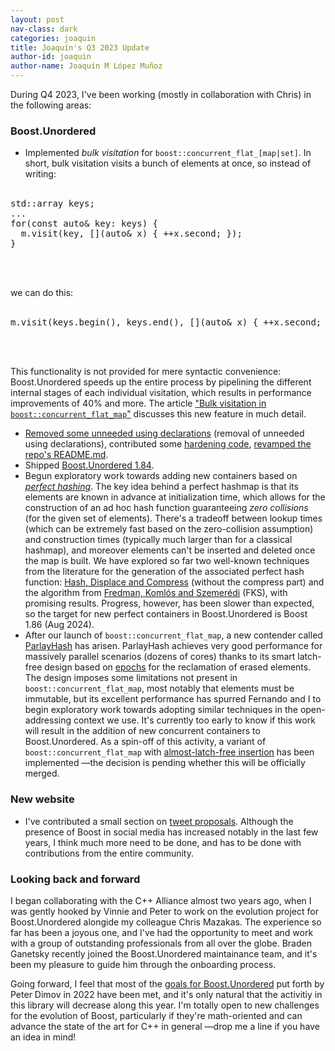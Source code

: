```yaml
---
layout: post
nav-class: dark
categories: joaquin
title: Joaquín's Q3 2023 Update
author-id: joaquin
author-name: Joaquín M López Muñoz
---
```


During Q4 2023, I've been working (mostly in collaboration with Chris) in the following areas:

### Boost.Unordered

* Implemented _bulk visitation_ for `boost::concurrent_flat_[map|set]`.  In short, bulk visitation
visits a bunch of elements at once, so instead of writing:</br></br>
<pre>std::array<int, N> keys;
...
for(const auto& key: keys) {
  m.visit(key, [](auto& x) { ++x.second; });
}</pre><br/><br/>
we can do this:</br></br>
<pre>
m.visit(keys.begin(), keys.end(), [](auto& x) { ++x.second; });</pre><br/><br/>
This functionality is not provided for mere syntactic convenience: Boost.Unordered speeds up
the entire process by pipelining the different internal stages of each individual visitation,
which results in performance improvements of 40% and more. The article
["Bulk visitation in `boost::concurrent_flat_map`"](https://bannalia.blogspot.com/2023/10/bulk-visitation-in-boostconcurrentflatm.html)
discusses this new feature in much detail.
* [Removed some unneeded using declarations](https://github.com/boostorg/unordered/pull/218) (removal of unneeded
using declarations), contributed some [hardening code](https://github.com/boostorg/unordered/commit/dbe93c765c56cb242c99a3801828f9d506fbb658),
[revamped the repo's README.md](https://github.com/boostorg/unordered/pull/219).
* Shipped [Boost.Unordered 1.84](https://www.boost.org/doc/libs/1_84_0/libs/unordered/doc/html/unordered.html#changes_release_1_84_0_major_update).
* Begun exploratory work towards adding new containers based on
[_perfect hashing_](https://en.wikipedia.org/wiki/Perfect_hash_function). The key idea behind
a perfect hashmap is that its elements are known in advance at initialization time, which
allows for the construction of an ad hoc hash function guaranteeing _zero collisions_ (for
the given set of elements). There's a tradeoff between lookup times (which can be extremely
fast based on the zero-collision assumption) and construction times (typically much larger
than for a classical hashmap), and moreover elements can't be inserted and deleted once
the map is built. We have explored so far two well-known techniques from the literature for
the generation of the associated perfect hash function:
[Hash, Displace and Compress](https://cmph.sourceforge.net/papers/esa09.pdf) (without the compress part)
and the algorithm from [Fredman, Komlós and Szemerédi](https://dl.acm.org/doi/pdf/10.1145/828.1884)
(FKS), with promising results. Progress, however, has been slower than expected, so the
target for new perfect containers in Boost.Unordered is Boost 1.86 (Aug 2024).
* After our launch of `boost::concurrent_flat_map`, a new contender 
called [ParlayHash](https://github.com/cmuparlay/parlayhash) has arisen. ParlayHash achieves
very good performance for massively parallel scenarios (dozens of cores) thanks to its
smart latch-free design based on [epochs](http://csng.cs.toronto.edu/publication_files/0000/0159/jpdc07.pdf)
for the reclamation of erased elements. The design imposes some limitations not present
in `boost::concurrent_flat_map`, most notably that elements must be immutable, but
its excellent performance has spurred Fernando and I to begin exploratory work towards adopting similar
techniques in the open-addressing context we use. It's currently too early to know if this
work will result in the addition of new concurrent containers to Boost.Unordered. As a
spin-off of this activity, a variant of `boost::concurrent_flat_map` with
[almost-latch-free insertion](https://github.com/boostorg/unordered/tree/feature/cfoa_alf_insert)
has been implemented —the decision is pending whether this will be officially merged.

### New website

* I've contributed a small section on [tweet proposals](https://www.preview.boost.org/doc/contributor-guide/tweeting.html).
Although the presence of Boost in social media has increased notably in the last few years,
I think much more need to be done, and has to be done with contributions from the entire community.

### Looking back and forward

I began collaborating with the C++ Alliance almost two years ago, when I was gently hooked by
Vinnie and Peter to work on the evolution project for Boost.Unordered alongide my colleague
Chris Mazakas. The experience so far has been a joyous one, and I've had the opportunity
to meet and work with a group of outstanding professionals from all over the globe.
Braden Ganetsky recently joined the Boost.Unordered maintainance team,
and it's been my pleasure to guide him through the onboarding process.

Going forward, I feel that most of the [goals for Boost.Unordered](https://pdimov.github.io/articles/unordered_dev_plan.html)
put forth by Peter Dimov in 2022 have been met, and it's only natural that the activitiy
in this library will decrease along this year. I'm totally open to new challenges for
the evolution of Boost, particularly if they're math-oriented and can advance the state of
the art for C++ in general —drop me a line if you have an idea in mind!
